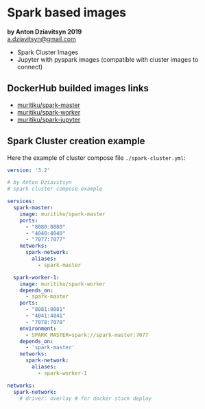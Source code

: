 # Spark based images
**by Anton Dziavitsyn 2019**  
[a.dziavitsyn@gmail.com](mailto:a.dziavitsyn@gmail.com)
  
+ Spark Cluster Images
+ Jupyter with pyspark images (compatible with cluster images to connect)

## DockerHub builded images links
+ [muritiku/spark-master](https://hub.docker.com/r/muritiku/spark-master)
+ [muritiku/spark-worker](https://hub.docker.com/r/muritiku/spark-worker)
+ [muritiku/spark-jupyter](https://hub.docker.com/r/muritiku/spark-jupyter)

## Spark Cluster creation example
Here the example of cluster compose file `./spark-cluster.yml`:
```yaml
version: '3.2'

# by Anton Dziavitsyn
# spark cluster compose example

services:
  spark-master:
    image: muritiku/spark-master
    ports:
      - "8080:8080"
      - "4040:4040"
      - "7077:7077"
    networks:
      spark-network:
        aliases:
          - spark-master

  spark-worker-1:
    image: muritiku/spark-worker
    depends_on:
      - spark-master
    ports:
      - "8081:8081"
      - "4041:4041"
      - "7078:7078"
    environment:
      - SPARK_MASTER=spark://spark-master:7077
    depends_on:
      - 'spark-master'
    networks:
      spark-network:
        aliases:
          - spark-worker-1

networks:
  spark-network:
    # driver: overlay # for docker stack deploy

```
